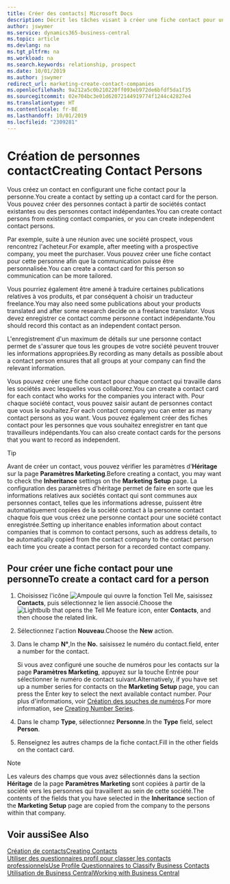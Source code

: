 ```yaml
---
title: Créer des contacts| Microsoft Docs
description: Décrit les tâches visant à créer une fiche contact pour une personne, par exemple, un prospect ou un fournisseur, afin de définir les relations et personnaliser la communication.
author: jswymer
ms.service: dynamics365-business-central
ms.topic: article
ms.devlang: na
ms.tgt_pltfrm: na
ms.workload: na
ms.search.keywords: relationship, prospect
ms.date: 10/01/2019
ms.author: jswymer
redirect_url: marketing-create-contact-companies
ms.openlocfilehash: 9a212a5c0b210220ff093eb972de6bfdf5da1f35
ms.sourcegitcommit: 02e704bc3e01d62072144919774f1244c42827e4
ms.translationtype: HT
ms.contentlocale: fr-BE
ms.lasthandoff: 10/01/2019
ms.locfileid: "2309281"
---
```

# <a name="creating-contact-persons"></a><span data-ttu-id="b3089-103">Création de personnes contact</span><span class="sxs-lookup"><span data-stu-id="b3089-103">Creating Contact Persons</span></span>
<span data-ttu-id="b3089-104">Vous créez un contact en configurant une fiche contact pour la personne.</span><span class="sxs-lookup"><span data-stu-id="b3089-104">You create a contact by setting up a contact card for the person.</span></span> <span data-ttu-id="b3089-105">Vous pouvez créer des personnes contact à partir de sociétés contact existantes ou des personnes contact indépendantes.</span><span class="sxs-lookup"><span data-stu-id="b3089-105">You can create contact persons from existing contact companies, or you can create independent contact persons.</span></span>

<span data-ttu-id="b3089-106">Par exemple, suite à une réunion avec une société prospect, vous rencontrez l'acheteur.</span><span class="sxs-lookup"><span data-stu-id="b3089-106">For example, after meeting with a prospective company, you meet the purchaser.</span></span> <span data-ttu-id="b3089-107">Vous pouvez créer une fiche contact pour cette personne afin que la communication puisse être personnalisée.</span><span class="sxs-lookup"><span data-stu-id="b3089-107">You can create a contact card for this person so communication can be more tailored.</span></span>

<span data-ttu-id="b3089-108">Vous pourriez également être amené à traduire certaines publications relatives à vos produits, et par conséquent à choisir un traducteur freelance.</span><span class="sxs-lookup"><span data-stu-id="b3089-108">You may also need some publications about your products translated and after some research decide on a freelance translator.</span></span> <span data-ttu-id="b3089-109">Vous devez enregistrer ce contact comme personne contact indépendante.</span><span class="sxs-lookup"><span data-stu-id="b3089-109">You should record this contact as an independent contact person.</span></span>

<span data-ttu-id="b3089-110">L'enregistrement d'un maximum de détails sur une personne contact permet de s'assurer que tous les groupes de votre société peuvent trouver les informations appropriées.</span><span class="sxs-lookup"><span data-stu-id="b3089-110">By recording as many details as possible about a contact person ensures that all groups at your company can find the relevant information.</span></span>

<span data-ttu-id="b3089-111">Vous pouvez créer une fiche contact pour chaque contact qui travaille dans les sociétés avec lesquelles vous collaborez.</span><span class="sxs-lookup"><span data-stu-id="b3089-111">You can create a contact card for each contact who works for the companies you interact with.</span></span> <span data-ttu-id="b3089-112">Pour chaque société contact, vous pouvez saisir autant de personnes contact que vous le souhaitez.</span><span class="sxs-lookup"><span data-stu-id="b3089-112">For each contact company you can enter as many contact persons as you want.</span></span> <span data-ttu-id="b3089-113">Vous pouvez également créer des fiches contact pour les personnes que vous souhaitez enregistrer en tant que travailleurs indépendants.</span><span class="sxs-lookup"><span data-stu-id="b3089-113">You can also create contact cards for the persons that you want to record as independent.</span></span>

> [!TIP]  
>   <span data-ttu-id="b3089-114">Avant de créer un contact, vous pouvez vérifier les paramètres d'**Héritage** sur la page **Paramètres Marketing**.</span><span class="sxs-lookup"><span data-stu-id="b3089-114">Before creating a contact, you may want to check the **Inheritance** settings on the **Marketing Setup** page.</span></span> <span data-ttu-id="b3089-115">La configuration des paramètres d'héritage permet de faire en sorte que les informations relatives aux sociétés contact qui sont communes aux personnes contact, telles que les informations adresse, puissent être automatiquement copiées de la société contact à la personne contact chaque fois que vous créez une personne contact pour une société contact enregistrée.</span><span class="sxs-lookup"><span data-stu-id="b3089-115">Setting up inheritance enables information about contact companies that is common to contact persons, such as address details, to be automatically copied from the contact company to the contact person each time you create a contact person for a recorded contact company.</span></span>

## <a name="to-create-a-contact-card-for-a-person"></a><span data-ttu-id="b3089-116">Pour créer une fiche contact pour une personne</span><span class="sxs-lookup"><span data-stu-id="b3089-116">To create a contact card for a person</span></span>
1. <span data-ttu-id="b3089-117">Choisissez l'icône ![Ampoule qui ouvre la fonction Tell Me](media/ui-search/search_small.png "Dites-moi ce que vous voulez faire"), saisissez **Contacts**, puis sélectionnez le lien associé.</span><span class="sxs-lookup"><span data-stu-id="b3089-117">Choose the ![Lightbulb that opens the Tell Me feature](media/ui-search/search_small.png "Tell me what you want to do") icon, enter **Contacts**, and then choose the related link.</span></span>
2. <span data-ttu-id="b3089-118">Sélectionnez l'action **Nouveau**.</span><span class="sxs-lookup"><span data-stu-id="b3089-118">Choose the **New** action.</span></span>
3. <span data-ttu-id="b3089-119">Dans le champ **N°**,</span><span class="sxs-lookup"><span data-stu-id="b3089-119">In the **No.**</span></span> <span data-ttu-id="b3089-120">saisissez le numéro du contact.</span><span class="sxs-lookup"><span data-stu-id="b3089-120">field, enter a number for the contact.</span></span>

    <span data-ttu-id="b3089-121">Si vous avez configuré une souche de numéros pour les contacts sur la page **Paramètres Marketing**, appuyez sur la touche Entrée pour sélectionner le numéro de contact suivant.</span><span class="sxs-lookup"><span data-stu-id="b3089-121">Alternatively, if you have set up a number series for contacts on the **Marketing Setup** page, you can press the Enter key to select the next available contact number.</span></span> <span data-ttu-id="b3089-122">Pour plus d'informations, voir [Création des souches de numéros](ui-create-number-series.md).</span><span class="sxs-lookup"><span data-stu-id="b3089-122">For more information, see [Creating Number Series](ui-create-number-series.md).</span></span>
4. <span data-ttu-id="b3089-123">Dans le champ **Type**, sélectionnez **Personne**.</span><span class="sxs-lookup"><span data-stu-id="b3089-123">In the **Type** field, select **Person**.</span></span>
5. <span data-ttu-id="b3089-124">Renseignez les autres champs de la fiche contact.</span><span class="sxs-lookup"><span data-stu-id="b3089-124">Fill in the other fields on the contact card.</span></span>

> [!NOTE]  
>   <span data-ttu-id="b3089-125">Les valeurs des champs que vous avez sélectionnés dans la section **Héritage** de la page **Paramètres Marketing** sont copiées à partir de la société vers les personnes qui travaillent au sein de cette société.</span><span class="sxs-lookup"><span data-stu-id="b3089-125">The contents of the fields that you have selected in the **Inheritance** section of the **Marketing Setup** page are copied from the company to the persons within that company.</span></span>

## <a name="see-also"></a><span data-ttu-id="b3089-126">Voir aussi</span><span class="sxs-lookup"><span data-stu-id="b3089-126">See Also</span></span>
[<span data-ttu-id="b3089-127">Création de contacts</span><span class="sxs-lookup"><span data-stu-id="b3089-127">Creating Contacts</span></span>](marketing-create-contact-companies.md)  
[<span data-ttu-id="b3089-128">Utiliser des questionnaires profil pour classer les contacts professionnels</span><span class="sxs-lookup"><span data-stu-id="b3089-128">Use Profile Questionnaires to Classify Business Contacts</span></span>](marketing-create-contact-profile-questionnaire.md)  
[<span data-ttu-id="b3089-129">Utilisation de Business Central</span><span class="sxs-lookup"><span data-stu-id="b3089-129">Working with Business Central</span></span>](ui-work-product.md)
